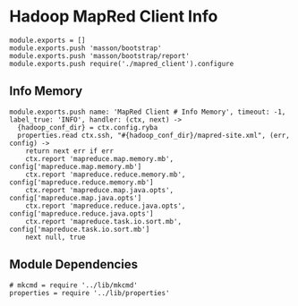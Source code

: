 
# Hadoop MapRed Client Info

    module.exports = []
    module.exports.push 'masson/bootstrap'
    module.exports.push 'masson/bootstrap/report'
    module.exports.push require('./mapred_client').configure

## Info Memory

    module.exports.push name: 'MapRed Client # Info Memory', timeout: -1, label_true: 'INFO', handler: (ctx, next) ->
      {hadoop_conf_dir} = ctx.config.ryba
      properties.read ctx.ssh, "#{hadoop_conf_dir}/mapred-site.xml", (err, config) ->
        return next err if err
        ctx.report 'mapreduce.map.memory.mb', config['mapreduce.map.memory.mb']
        ctx.report 'mapreduce.reduce.memory.mb', config['mapreduce.reduce.memory.mb']
        ctx.report 'mapreduce.map.java.opts', config['mapreduce.map.java.opts']
        ctx.report 'mapreduce.reduce.java.opts', config['mapreduce.reduce.java.opts']
        ctx.report 'mapreduce.task.io.sort.mb', config['mapreduce.task.io.sort.mb']
        next null, true

## Module Dependencies

    # mkcmd = require '../lib/mkcmd'
    properties = require '../lib/properties'



